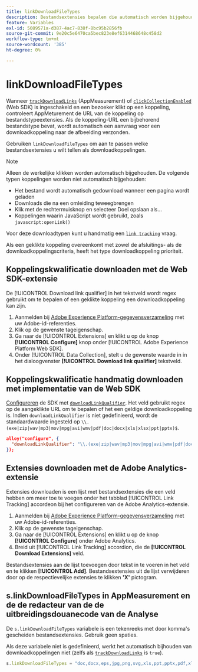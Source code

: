 ```yaml
---
title: linkDownloadFileTypes
description: Bestandsextensies bepalen die automatisch worden bijgehouden als downloadkoppelingen.
feature: Variables
exl-id: 5089571a-d387-4ac7-838f-8bc95b2856fb
source-git-commit: 9e20c5e6470ca5bec823e8ef6314468648c458d2
workflow-type: tm+mt
source-wordcount: '385'
ht-degree: 0%

---
```


# linkDownloadFileTypes

Wanneer [`trackDownloadLinks`](trackdownloadlinks.md) (AppMeasurement) of [`clickCollectionEnabled`](trackdownloadlinks.md) (Web SDK) is ingeschakeld en een bezoeker klikt op een koppeling, controleert AppMeturement de URL van de koppeling op bestandstypeextensies. Als de koppeling-URL een bijbehorend bestandstype bevat, wordt automatisch een aanvraag voor een downloadkoppeling naar de afbeelding verzonden.

Gebruiken `linkDownloadFileTypes` om aan te passen welke bestandsextensies u wilt tellen als downloadkoppelingen.

>[!NOTE]
>
>Alleen de werkelijke klikken worden automatisch bijgehouden. De volgende typen koppelingen worden niet automatisch bijgehouden:
>
>* Het bestand wordt automatisch gedownload wanneer een pagina wordt geladen
>* Downloads die na een omleiding teweegbrengen
>* Klik met de rechtermuisknop en selecteer Doel opslaan als...
>* Koppelingen waarin JavaScript wordt gebruikt, zoals `javascript:openLink()`
>
>Voor deze downloadtypen kunt u handmatig een [`link tracking`](../functions/tl-method.md) vraag.

Als een geklikte koppeling overeenkomt met zowel de afsluitings- als de downloadkoppelingscriteria, heeft het type downloadkoppeling prioriteit.

## Koppelingskwalificatie downloaden met de Web SDK-extensie

De [!UICONTROL Download link qualifier] in het tekstveld wordt regex gebruikt om te bepalen of een geklikte koppeling een downloadkoppeling kan zijn.

1. Aanmelden bij [Adobe Experience Platform-gegevensverzameling](https://experience.adobe.com/data-collection) met uw Adobe-id-referenties.
1. Klik op de gewenste tageigenschap.
1. Ga naar de [!UICONTROL Extensions] en klikt u op de knop **[!UICONTROL Configure]** knop onder [!UICONTROL Adobe Experience Platform Web SDK].
1. Onder [!UICONTROL Data Collection], stelt u de gewenste waarde in in het dialoogvenster **[!UICONTROL Download link qualifier]** tekstveld.

## Koppelingskwalificatie handmatig downloaden met implementatie van de Web SDK

[Configureren](https://experienceleague.adobe.com/docs/experience-platform/edge/fundamentals/configuring-the-sdk.html) de SDK met [`downloadLinkQualifier`](https://experienceleague.adobe.com/docs/experience-platform/edge/data-collection/track-links.html#automaticLinkTracking). Het veld gebruikt regex op de aangeklikte URL om te bepalen of het een geldige downloadkoppeling is. Indien `downloadLinkQualifier` is niet gedefinieerd, wordt de standaardwaarde ingesteld op `\\.(exe|zip|wav|mp3|mov|mpg|avi|wmv|pdf|doc|docx|xls|xlsx|ppt|pptx)$`.

```json
alloy("configure", {
  "downloadLinkQualifier": "\\.(exe|zip|wav|mp3|mov|mpg|avi|wmv|pdf|doc|docx|xls|xlsx|ppt|pptx)$"
});
```

## Extensies downloaden met de Adobe Analytics-extensie

Extensies downloaden is een lijst met bestandsextensies die een veld hebben om meer toe te voegen onder het tabblad [!UICONTROL Link Tracking] accordeon bij het configureren van de Adobe Analytics-extensie.

1. Aanmelden bij [Adobe Experience Platform-gegevensverzameling](https://experience.adobe.com/data-collection) met uw Adobe-id-referenties.
2. Klik op de gewenste tageigenschap.
3. Ga naar de [!UICONTROL Extensions] en klikt u op de knop **[!UICONTROL Configure]** onder Adobe Analytics.
4. Breid uit [!UICONTROL Link Tracking] accordion, die de **[!UICONTROL Download Extensions]** veld.

Bestandsextensies aan de lijst toevoegen door tekst in te voeren in het veld en te klikken **[!UICONTROL Add]**. Bestandsextensies uit de lijst verwijderen door op de respectievelijke extensies te klikken **&#39;X&#39;** pictogram.

## s.linkDownloadFileTypes in AppMeasurement en de de redacteur van de de uitbreidingsdouanecode van de Analyse

De `s.linkDownloadFileTypes` variabele is een tekenreeks met door komma&#39;s gescheiden bestandsextensies. Gebruik geen spaties.

Als deze variabele niet is gedefinieerd, werkt het automatisch bijhouden van downloadkoppelingen niet (zelfs als [`trackDownloadLinks`](trackdownloadlinks.md) is `true`).

```js
s.linkDownloadFileTypes = "doc,docx,eps,jpg,png,svg,xls,ppt,pptx,pdf,xlsx,tab,csv,zip,txt,vsd,vxd,xml,js,css,rar,exe,wma,mov,avi,wmv,mp3,wav,m4v";
```
